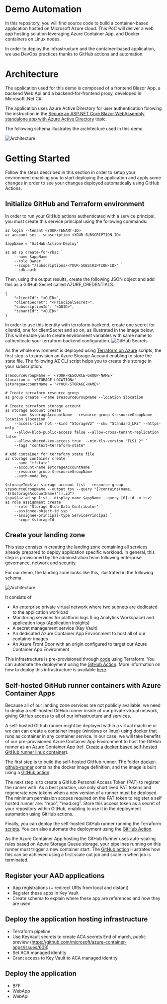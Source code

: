 # Demo Automation
In this repository, you will find source code to build a container-based application hosted on Microsoft Azure cloud. This PoC will deliver a web app hosting solution leveraging Azure Container App, and Docker containers on Linux nodes.

In order to deploy the infrastructure and the container-based application, we use DevOps practices thanks to GitHub actions and automation.

# Architecture
The application used for this demo is composed of a frontend Blazor App, a backend Web Api and a backend-for-frontend proxy, developed in Microsoft .Net C#.

The application uses Azure Active Directory for user authentication folowing the instruction in the [Secure an ASP.NET Core Blazor WebAssembly standalone app with Azure Active Directory](https://learn.microsoft.com/en-us/aspnet/core/blazor/security/webassembly/standalone-with-azure-active-directory?view=aspnetcore-7.0) topic.

The following schema illustrates the architecture used in this demo.

![Architecture](Resources/Architecture-Target%20architecture.png)

# Getting Started
Follow the steps described in this section in order to setup your environment enabling you to start deploying the application and apply some changes in order to see your changes deployed automatically using GitHub Actions.

## Initialize GitHub and Terraform environment
In order to run your GitHub actions authenticated with a service principal, you must create this service principal using the following commands:

    az login --tenant <YOUR-TENANT-ID>
    az account set --subscription <YOUR-SUBSCRIPTION-ID>

    $appName = "GitHub-Action-Deploy"
    
    az ad sp create-for-rbac `
        --name $appName `
        --role Owner `
        --scope "/subscriptions/<YOUR-SUBSCRIPTION-ID>" `
        --sdk-auth

Then, using the output results, create the following JSON object and add this as a GitHub Secret called AZURE_CREDENTIALS.

    {
        "clientId": "<GUID>",
        "clientSecret": "<PrincipalSecret>",
        "subscriptionId": "<GUID>",
        "tenantId": "<GUID>"
    }

In order to use this identity with terraform backend, create one secret for clientId, one for clientSecret and so on, as illustrated in the image below. This will enable you to create environment variables with same name to authenticate your terraform backend configuration.
![GitHub Secrets](./Resources/GitHub-Secrets.png)

As the whole environment is deployed using [Terraform on Azure](https://learn.microsoft.com/en-us/azure/developer/terraform/overview) scripts, the first step is to provision an Azure Storage Account enabling to store the state file.
The following AZ CLI script helps you to create this storage in your subscription:

    $resourceGroupName = '<YOUR-RESOURCE-GROUP-NAME>'
    $location = '<STORAGE-LOCATION>'
    $storageAccountName = '<YOUR-STORAGE-NAME>'

    # Create terraform resource group
    az group create --name $resourceGroupName --location $location

    # Create terraform storage account
    az storage account create `
        --name $storageAccountName --resource-group $resourceGroupName --location $location `
        --access-tier hot --kind "StorageV2" --sku "Standard_LRS" --https-only `
        --allow-blob-public-access false --allow-cross-tenant-replication false `
        --allow-shared-key-access true  --min-tls-version "TLS1_2" `
        --tags "context=terraform-state"
    
    # Add container for terraform state file
    az storage container create `
        --name "tfstate" `
        --account-name $storageAccountName `
        --resource-group $resourceGroupName `
        --auth-mode key

    $storageId=$(az storage account list --resource-group $resourceGroupName --output tsv --query "[?contains(name, '$($storageAccountName)')].id")
    $sp=$(az ad sp list --display-name $appName --query [0].id -o tsv)
    az role assignment create `
        --role "Storage Blob Data Contributor" `
        --assignee-object-id $sp `
        --assignee-principal-type ServicePrincipal `
        --scope $storageId


## Create your landing zone
This step consists in creating the landing zone containing all services already prepared to deploy application specific workload. In general, this step is provisioned by the administration team following enterprise governance, network and security.

For our demo, the landing zone looks like this, illustrated in the following schema.

![Architecture](Resources/Architecture-Landing%20Zone.png)

It consists of
- An enterprise private virtual network where two subnets are dedicated to the application workload
- Monitoring services for platform logs (Log Analytics Workspace) and application logs (Application Insights)
- A secret management service (Key Vault)
- An dedicated Azure Container App Environment to host all of our container images
- An Azure Front Door with an origin configured to target our Azure Container App Environment

This infrastructure is pre-provisioned through [code](IaC/landing-zone/) using Terraform. You can automate the deployment using the [GitHub Action](.github/workflows/landing-zone.yml).
More information on how to deploy this infrastructure is available [here](IaC/README.md).

## Self-hosted GitHub runner containers with Azure Container Apps
Because all of our landing zone services are not publicly available, we need to deploy a self-hosted GitHub runner inside of our private virtual network, giving GitHub access to all of our infrastructure and services.

A self-hosted Github runner might be deployed within a virtual machine or we can can create a container image (windows or linux) using docker that runs as container in any container service. In our case, we will take benefits of our pre-provisioned Azure Container App Environment to host the GitHub runner as an Azure Container App (ref. [Create a docker based self-hosted GitHub runner linux container](https://dev.to/pwd9000/create-a-docker-based-self-hosted-github-runner-linux-container-48dh)).

The first step is to build the self-hosted GitHub runner. The folder [docker-github-runner](docker-github-runner/) contains the docker image definition, and the image is built using a [GitHub action](.github/workflows/docker-github-runner.yml).

The next step is to create a GitHub Personal Access Token (PAT) to register the runner with. As a best practice, use only short lived PAT tokens and regenerate new tokens when a new version of a runner must be deployed. The minimum permission scopes required on the PAT token to register a self hosted runner are: "repo", "read:org". Store this access token as a secret of your repository within GitHub, enabling to use it in the deployment automation using GitHub actions.

Finally, you can deploy the self-hosted GitHub runner running the Terraform [scripts](IaC/docker-github-runner/). You can also automate the deployment using the [GitHub Action](.github/workflows/docker-github-runner-deploy.yml).

As the Azure Container App hosting the GitHub Runner uses auto-scaling rules based on Azure Storage Queue storage, your pipelines running on this runner must trigger a new container start. The [GitHub action](.github/workflows/keda-scale-test.yml) illustrates how this can be achieved using a first scale out job and scale in when job is terminated.

## Register your AAD applications 
- App registrations (+ redirect URIs from local and distant)
- Register these apps in Key Vault
- Create schema to explain where these app are references and how they are used

## Deploy the application hosting infrastructure
- Terraform pipeline
- Use KeyVault secrets to create ACA secrets
    End of march, public preview (https://github.com/microsoft/azure-container-apps/issues/608)
- Set ACA managed identity
- Grant access to Key Vault to ACA managed identity

## Deploy the application
- BFF
- WebApp
- WebApi